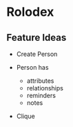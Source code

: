 # Rolodex

## Feature Ideas

- Create Person
- Person has

  - attributes
  - relationships
  - reminders
  - notes

- Clique
